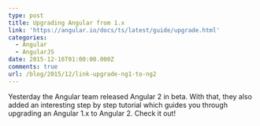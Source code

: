```yaml
---
type: post
title: Upgrading Angular from 1.x
link: 'https://angular.io/docs/ts/latest/guide/upgrade.html'
categories:
  - Angular
  - AngularJS
date: 2015-12-16T01:00:00.000Z
comments: true
url: /blog/2015/12/link-upgrade-ng1-to-ng2
---
```

Yesterday the Angular team released Angular 2 in beta. With that, they also added an interesting step by step tutorial which guides you through upgrading an Angular 1.x to Angular 2. Check it out!
